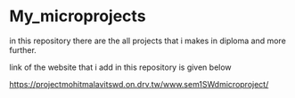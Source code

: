 # My_microprojects
in this repository there are the all projects that i makes in diploma and more further.

link of the website that i add in this repository is given below

https://projectmohitmalavitswd.on.drv.tw/www.sem1SWdmicroproject/
